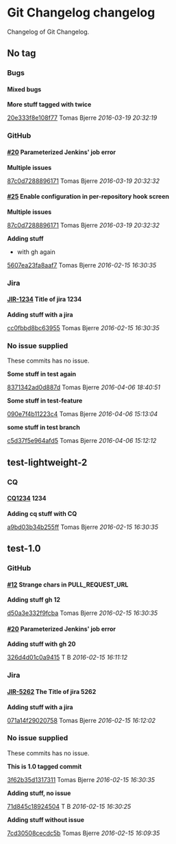 # Git Changelog changelog

Changelog of Git Changelog.

## No tag
### Bugs

#### Mixed bugs


**More stuff tagged with  twice**


[20e333f8e108f77](https://github.com/tomasbjerre/git-changelog-lib/commit/20e333f8e108f77) Tomas Bjerre *2016-03-19 20:32:19*

### GitHub
#### [#20](https://github.com/tomasbjerre/pull-request-notifier-for-bitbucket/issues/20) Parameterized Jenkins&#39; job error



**Multiple issues**


[87c0d7288896171](https://github.com/tomasbjerre/git-changelog-lib/commit/87c0d7288896171) Tomas Bjerre *2016-03-19 20:32:32*

#### [#25](https://github.com/tomasbjerre/pull-request-notifier-for-bitbucket/issues/25) Enable  configuration in per-repository hook screen



**Multiple issues**


[87c0d7288896171](https://github.com/tomasbjerre/git-changelog-lib/commit/87c0d7288896171) Tomas Bjerre *2016-03-19 20:32:32*




**Adding stuff**

 * with gh again

[5607ea23fa8aaf7](https://github.com/tomasbjerre/git-changelog-lib/commit/5607ea23fa8aaf7) Tomas Bjerre *2016-02-15 16:30:35*

### Jira
#### [JIR-1234](https://jiraserver/jira/browse/) Title of jira 1234



**Adding stuff with a jira**


[cc0fbbd8bc63955](https://github.com/tomasbjerre/git-changelog-lib/commit/cc0fbbd8bc63955) Tomas Bjerre *2016-02-15 16:30:35*

### No issue supplied


These commits has no issue.

**Some stuff in test again**


[8371342ad0d887d](https://github.com/tomasbjerre/git-changelog-lib/commit/8371342ad0d887d) Tomas Bjerre *2016-04-06 18:40:51*

**Some stuff in test-feature**


[090e7f4b11223c4](https://github.com/tomasbjerre/git-changelog-lib/commit/090e7f4b11223c4) Tomas Bjerre *2016-04-06 15:13:04*

**some stuff in test branch**


[c5d37f5e964afd5](https://github.com/tomasbjerre/git-changelog-lib/commit/c5d37f5e964afd5) Tomas Bjerre *2016-04-06 15:12:12*

## test-lightweight-2
### CQ
#### [CQ1234](http://cq/1234) 1234



**Adding cq stuff with CQ**


[a9bd03b34b255ff](https://github.com/tomasbjerre/git-changelog-lib/commit/a9bd03b34b255ff) Tomas Bjerre *2016-02-15 16:30:35*

## test-1.0
### GitHub
#### [#12](https://github.com/tomasbjerre/pull-request-notifier-for-bitbucket/issues/12) Strange chars in PULL_REQUEST_URL



**Adding stuff  gh 12**


[d50a3e332f9fcba](https://github.com/tomasbjerre/git-changelog-lib/commit/d50a3e332f9fcba) Tomas Bjerre *2016-02-15 16:30:35*

#### [#20](https://github.com/tomasbjerre/pull-request-notifier-for-bitbucket/issues/20) Parameterized Jenkins&#39; job error



**Adding stuff with gh 20**


[326d4d01c0a9415](https://github.com/tomasbjerre/git-changelog-lib/commit/326d4d01c0a9415) T B *2016-02-15 16:11:12*

### Jira
#### [JIR-5262](https://jiraserver/jira/browse/) The Title of jira 5262



**Adding stuff with a jira**


[071a14f29020758](https://github.com/tomasbjerre/git-changelog-lib/commit/071a14f29020758) Tomas Bjerre *2016-02-15 16:12:02*

### No issue supplied


These commits has no issue.

**This is 1.0 tagged commit**


[3f62b35d1317311](https://github.com/tomasbjerre/git-changelog-lib/commit/3f62b35d1317311) Tomas Bjerre *2016-02-15 16:30:35*

**Adding stuff, no issue**


[71d845c18924504](https://github.com/tomasbjerre/git-changelog-lib/commit/71d845c18924504) T B *2016-02-15 16:30:25*

**Adding stuff without issue**


[7cd30508cecdc5b](https://github.com/tomasbjerre/git-changelog-lib/commit/7cd30508cecdc5b) Tomas Bjerre *2016-02-15 16:09:35*
